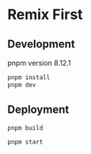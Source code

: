 # Remix First

## Development

pnpm version 8.12.1
 
```sh
pnpm install
pnpm dev
```

## Deployment

```sh
pnpm build
```

```sh
pnpm start
```
